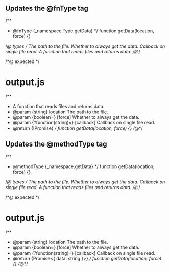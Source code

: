 ## Updates the @fnType tag
/**
 * @fnType {_namespace.Type.getData}
 */
function getData(location, force) {}

/*@ types */
<types namespace="_namespace">
  <type name="Type">
    <fn async return="boolean" name="getData">
      <arg string name="location">The path to the file.</arg>
      <arg opt boolean name="force">Whether to always get the data.</arg>
      <arg type="?function(string)=" name="callback">Callback on single file read.</arg>
      A function that reads files and returns data.
    </fn>
  </type>
</types>
/*@*/

/*@ expected */
# output.js

/**
 * A function that reads files and returns data.
 * @param {string} location The path to the file.
 * @param {boolean=} [force] Whether to always get the data.
 * @param {?function(string)=} [callback] Callback on single file read.
 * @return {!Promise<boolean>}
 */
function getData(location, force) {}
/*@*/

## Updates the @methodType tag
/**
 * @methodType {_namespace.getData}
 */
function getData(location, force) {}

/*@ types */
<types namespace="_namespace">
  <method name="getData" async return="{ data: string }">
    <arg string name="location">The path to the file.</arg>
    <arg opt boolean name="force">Whether to always get the data.</arg>
    <arg type="?function(string)=" name="callback">Callback on single file read.</arg>
    A function that reads files and returns data.
  </method>
</types>
/*@*/

/*@ expected */
# output.js

/**
 * @param {string} location The path to the file.
 * @param {boolean=} [force] Whether to always get the data.
 * @param {?function(string)=} [callback] Callback on single file read.
 * @return {Promise<{ data: string }>}
 */
function getData(location, force) {}
/*@*/